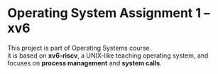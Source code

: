# Operating System Assignment 1 – xv6

This project is part of Operating Systems course.  
it is based on **xv6-riscv**, a UNIX-like teaching operating system, and focuses on **process management** and **system calls**.

